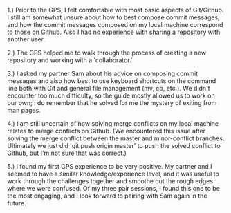 1.) Prior to the GPS, I felt comfortable with most basic aspects of Git/Github. I still am somewhat unsure about how to best compose commit messages, and how the commit messages composed on my local machine correspond to those on Github. Also I had no experience with sharing a repository with another user.

2.) The GPS helped me to walk through the process of creating a new repository and working with a 'collaborator.'

3.) I asked my partner Sam about his advice on composing commit messages and also how best to use keyboard shortcuts on the command line both with Git and general file management (mv, cp, etc.). We didn't encounter too much difficulty, so the guide mostly allowed us to work on our own; I do remember that he solved for me the mystery of exiting from man pages.

4.) I am still uncertain of how solving merge conflicts on my local machine relates to merge conflicts on Github. (We encountered this issue after solving the merge conflict between the master and minor-conflict branches. Ultimately we just did 'git push origin master' to push the solved conflict to Github, but I'm not sure that was correct.)

5.) I found my first GPS experience to be very positive. My partner and I seemed to have a similar knowledge/experience level, and it was useful to work through the challenges together and smoothe out the rough edges where we were confused. Of my three pair sessions, I found this one to be the most engaging, and I look forward to pairing with Sam again in the future.